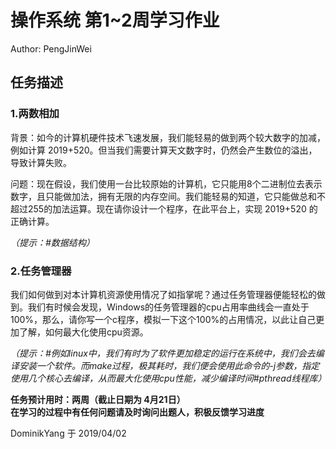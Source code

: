# 操作系统 第1~2周学习作业

Author: PengJinWei

## 任务描述

### 1.两数相加  

 背景：如今的计算机硬件技术飞速发展，我们能轻易的做到两个较大数字的加减，例如计算 2019+520。但当我们需要计算天文数字时，仍然会产生数位的溢出，导致计算失败。  

问题：现在假设，我们使用一台比较原始的计算机，它只能用8个二进制位去表示数字，且只能做加法，拥有无限的内存空间。我们能轻易的知道，它只能做总和不超过255的加法运算。现在请你设计一个程序，在此平台上，实现 2019+520 的正确计算。

*（提示：#数据结构）*

### 2.任务管理器

我们如何做到对本计算机资源使用情况了如指掌呢？通过任务管理器便能轻松的做到。我们有时候会发现，Windows的任务管理器的cpu占用率曲线会一直处于100%，那么，请你写一个c程序，模拟一下这个100%的占用情况，以此让自己更加了解，如何最大化使用cpu资源。

*（提示：#例如linux中，我们有时为了软件更加稳定的运行在系统中，我们会去编译安装一个软件。而make过程，极其耗时，我们便会使用此命令的-j参数，指定使用几个核心去编译，从而最大化使用cpu性能，减少编译时间#pthread线程库）*

**任务预计用时：两周（截止日期为 4月21日）**  
**在学习的过程中有任何问题请及时询问出题人，积极反馈学习进度**

DominikYang 于 2019/04/02